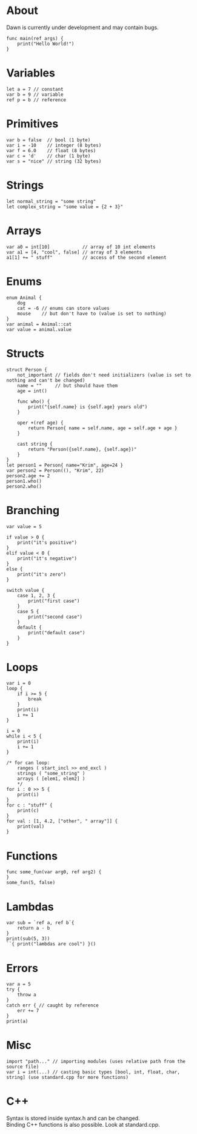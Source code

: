 # About
Dawn is currently under development and may contain bugs.

```dawn
func main(ref args) {
    print("Hello World!")
}
```

# Variables
```dawn
let a = 7 // constant
var b = 9 // variable
ref p = b // reference
```

# Primitives
```dawn
var b = false  // bool (1 byte)
var i = -10    // integer (8 bytes)
var f = 6.0    // float (8 bytes)
var c = 'd'    // char (1 byte)
var s = "nice" // string (32 bytes)
```

# Strings
```dawn
let normal_string = "some string"
let complex_string = "some value = {2 + 3}"
```

# Arrays
```dawn
var a0 = int[10]            // array of 10 int elements
var a1 = [4, "cool", false] // array of 3 elements
a1[1] += " stuff"           // access of the second element
```

# Enums
```dawn
enum Animal {
    dog
    cat = -6 // enums can store values
    mouse    // but don't have to (value is set to nothing)
}
var animal = Animal::cat
var value = animal.value
```

# Structs
```dawn
struct Person {
    not_important // fields don't need initializers (value is set to nothing and can't be changed)
    name = ""     // but should have them
    age = int()

    func who() {
        print("{self.name} is {self.age} years old")
    }

    oper +(ref age) {
        return Person{ name = self.name, age = self.age + age }
    }

    cast string {
        return "Person({self.name}, {self.age})"
    }
}
let person1 = Person{ name="Krim", age=24 }
var person2 = Person((), "Krim", 22)
person2.age += 2
person1.who()
person2.who()
```

# Branching
```dawn
var value = 5

if value > 0 {
    print("it's positive")
}
elif value < 0 {
    print("it's negative")
}
else {
    print("it's zero")
}

switch value {
    case 1, 2, 3 {
        print("first case")
    }
    case 5 {
        print("second case")
    }
    default {
        print("default case")
    }
}
```

# Loops
```dawn
var i = 0
loop {
    if i >= 5 {
        break
    }
    print(i)
    i += 1
}

i = 0
while i < 5 {
    print(i)
    i += 1
}

/* for can loop:
    ranges ( start_incl >> end_excl )
    strings ( "some_string" )
    arrays ( [elem1, elem2] )
    */
for i : 0 >> 5 {
    print(i)
}
for c : "stuff" {
    print(c)
}
for val : [1, 4.2, ["other", " array"]] {
    print(val)
}
```

# Functions
```dawn
func some_fun(var arg0, ref arg2) {
}
some_fun(5, false)
```

# Lambdas
```dawn
var sub = `ref a, ref b`{
    return a - b
}
print(sub(5, 3))
``{ print("lambdas are cool") }()
```

# Errors
```dawn
var a = 5
try {
    throw a
}
catch err { // caught by reference
    err += 7
}
print(a)
```

# Misc
```dawn
import "path..." // importing modules (uses relative path from the source file)
var i = int(...) // casting basic types [bool, int, float, char, string] (use standard.cpp for more functions)
```

# C++
Syntax is stored inside syntax.h and can be changed.<br/>
Binding C++ functions is also possible. Look at standard.cpp.<br/>
